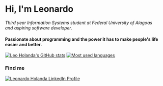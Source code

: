 # Hi, I'm Leonardo
*Third year Information Systems student at Federal University of Alagoas and aspiring software developer.*

#### Passionate about programming and the power it has to make people's life easier and better.

[![Leo Holanda's GitHub stats](https://github-readme-stats.vercel.app/api?username=leo-holanda&show_icons=true&theme=gotham&hide_border=true&include_all_commits=true&hide=issues,contribs)](https://github.com/anuraghazra/github-readme-stats)
 [![Most used languages](https://github-readme-stats.vercel.app/api/top-langs/?username=leo-holanda&layout=compact&theme=gotham&hide_border=true)](https://github.com/anuraghazra/github-readme-stats)


### Find me

<a href="https://linkedin.com/in/leonardoulisses" target="_blank"><img src="https://img.shields.io/badge/LinkedIn-0077B5?style=for-the-badge&logo=linkedin&logoColor=white" alt="Leonardo Holanda LinkedIn Profile"/>
